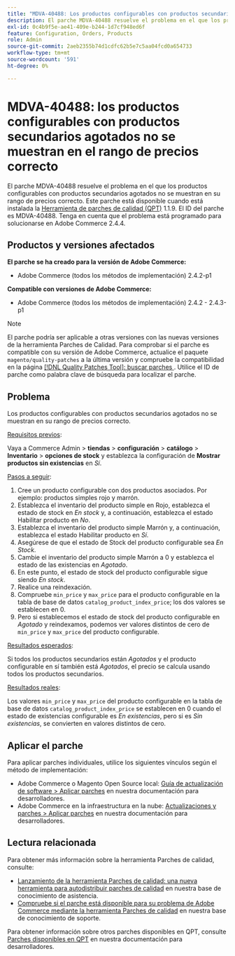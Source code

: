 ```yaml
---
title: "MDVA-40488: Los productos configurables con productos secundarios agotados no se muestran en el rango de precios correcto"
description: El parche MDVA-40488 resuelve el problema en el que los productos configurables con productos secundarios agotados no se muestran en su rango de precios correcto. Este parche está disponible cuando está instalada la [Quality Patches Tool (QPT)](/help/announcements/adobe-commerce-announcements/magento-quality-patches-released-new-tool-to-self-serve-quality-patches.md) 1.1.9. El ID del parche es MDVA-40488. Tenga en cuenta que el problema está programado para solucionarse en Adobe Commerce 2.4.4.
exl-id: 0c4b9f5e-ae41-409e-b244-1d7cf948ed6f
feature: Configuration, Orders, Products
role: Admin
source-git-commit: 2aeb2355b74d1cdfc62b5e7c5aa04fcd0a654733
workflow-type: tm+mt
source-wordcount: '591'
ht-degree: 0%

---
```


# MDVA-40488: los productos configurables con productos secundarios agotados no se muestran en el rango de precios correcto

El parche MDVA-40488 resuelve el problema en el que los productos configurables con productos secundarios agotados no se muestran en su rango de precios correcto. Este parche está disponible cuando está instalada la [Herramienta de parches de calidad (QPT)](/help/announcements/adobe-commerce-announcements/magento-quality-patches-released-new-tool-to-self-serve-quality-patches.md) 1.1.9. El ID del parche es MDVA-40488. Tenga en cuenta que el problema está programado para solucionarse en Adobe Commerce 2.4.4.

## Productos y versiones afectados

**El parche se ha creado para la versión de Adobe Commerce:**

* Adobe Commerce (todos los métodos de implementación) 2.4.2-p1

**Compatible con versiones de Adobe Commerce:**

* Adobe Commerce (todos los métodos de implementación) 2.4.2 - 2.4.3-p1

>[!NOTE]
>
>El parche podría ser aplicable a otras versiones con las nuevas versiones de la herramienta Parches de Calidad. Para comprobar si el parche es compatible con su versión de Adobe Commerce, actualice el paquete `magento/quality-patches` a la última versión y compruebe la compatibilidad en la página [[!DNL Quality Patches Tool]: buscar parches ](https://experienceleague.adobe.com/tools/commerce-quality-patches/index.html). Utilice el ID de parche como palabra clave de búsqueda para localizar el parche.

## Problema

Los productos configurables con productos secundarios agotados no se muestran en su rango de precios correcto.

<u>Requisitos previos</u>:

Vaya a Commerce Admin > **tiendas** > **configuración** > **catálogo** > **Inventario** > **opciones de stock** y establezca la configuración de **Mostrar productos sin existencias** en *Sí*.

<u>Pasos a seguir</u>:

1. Cree un producto configurable con dos productos asociados. Por ejemplo: productos simples rojo y marrón.
1. Establezca el inventario del producto simple en Rojo, establezca el estado de stock en *En stock* y, a continuación, establezca el estado Habilitar producto en *No*.
1. Establezca el inventario del producto simple Marrón y, a continuación, establezca el estado Habilitar producto en *Sí*.
1. Asegúrese de que el estado de Stock del producto configurable sea *En Stock*.
1. Cambie el inventario del producto simple Marrón a 0 y establezca el estado de las existencias en *Agotado*.
1. En este punto, el estado de stock del producto configurable sigue siendo *En stock*.
1. Realice una reindexación.
1. Compruebe `min_price` y `max_price` para el producto configurable en la tabla de base de datos `catalog_product_index_price`; los dos valores se establecen en 0.
1. Pero si establecemos el estado de stock del producto configurable en *Agotado* y reindexamos, podemos ver valores distintos de cero de `min_price` y `max_price` del producto configurable.

<u>Resultados esperados</u>:

Si todos los productos secundarios están *Agotados* y el producto configurable en sí también está *Agotados*, el precio se calcula usando todos los productos secundarios.

<u>Resultados reales</u>:

Los valores `min_price` y `max_price` del producto configurable en la tabla de base de datos `catalog_product_index_price` se establecen en 0 cuando el estado de existencias configurable es *En existencias*, pero si es *Sin existencias*, se convierten en valores distintos de cero.

## Aplicar el parche

Para aplicar parches individuales, utilice los siguientes vínculos según el método de implementación:

* Adobe Commerce o Magento Open Source local: [Guía de actualización de software > Aplicar parches](https://experienceleague.adobe.com/en/docs/commerce-operations/tools/quality-patches-tool/usage) en nuestra documentación para desarrolladores.
* Adobe Commerce en la infraestructura en la nube: [Actualizaciones y parches > Aplicar parches](https://experienceleague.adobe.com/en/docs/commerce-cloud-service/user-guide/develop/upgrade/apply-patches) en nuestra documentación para desarrolladores.

## Lectura relacionada

Para obtener más información sobre la herramienta Parches de calidad, consulte:

* [Lanzamiento de la herramienta Parches de calidad: una nueva herramienta para autodistribuir parches de calidad](/help/announcements/adobe-commerce-announcements/magento-quality-patches-released-new-tool-to-self-serve-quality-patches.md) en nuestra base de conocimiento de asistencia.
* [Compruebe si el parche está disponible para su problema de Adobe Commerce mediante la herramienta Parches de calidad](/help/support-tools/patches-available-in-qpt-tool/check-patch-for-magento-issue-with-magento-quality-patches.md) en nuestra base de conocimiento de soporte.

Para obtener información sobre otros parches disponibles en QPT, consulte [Parches disponibles en QPT](https://experienceleague.adobe.com/tools/commerce-quality-patches/index.html) en nuestra documentación para desarrolladores.
